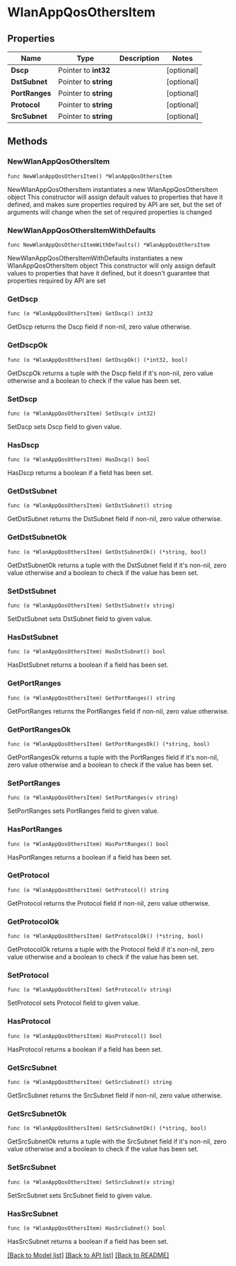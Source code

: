 # WlanAppQosOthersItem

## Properties

Name | Type | Description | Notes
------------ | ------------- | ------------- | -------------
**Dscp** | Pointer to **int32** |  | [optional] 
**DstSubnet** | Pointer to **string** |  | [optional] 
**PortRanges** | Pointer to **string** |  | [optional] 
**Protocol** | Pointer to **string** |  | [optional] 
**SrcSubnet** | Pointer to **string** |  | [optional] 

## Methods

### NewWlanAppQosOthersItem

`func NewWlanAppQosOthersItem() *WlanAppQosOthersItem`

NewWlanAppQosOthersItem instantiates a new WlanAppQosOthersItem object
This constructor will assign default values to properties that have it defined,
and makes sure properties required by API are set, but the set of arguments
will change when the set of required properties is changed

### NewWlanAppQosOthersItemWithDefaults

`func NewWlanAppQosOthersItemWithDefaults() *WlanAppQosOthersItem`

NewWlanAppQosOthersItemWithDefaults instantiates a new WlanAppQosOthersItem object
This constructor will only assign default values to properties that have it defined,
but it doesn't guarantee that properties required by API are set

### GetDscp

`func (o *WlanAppQosOthersItem) GetDscp() int32`

GetDscp returns the Dscp field if non-nil, zero value otherwise.

### GetDscpOk

`func (o *WlanAppQosOthersItem) GetDscpOk() (*int32, bool)`

GetDscpOk returns a tuple with the Dscp field if it's non-nil, zero value otherwise
and a boolean to check if the value has been set.

### SetDscp

`func (o *WlanAppQosOthersItem) SetDscp(v int32)`

SetDscp sets Dscp field to given value.

### HasDscp

`func (o *WlanAppQosOthersItem) HasDscp() bool`

HasDscp returns a boolean if a field has been set.

### GetDstSubnet

`func (o *WlanAppQosOthersItem) GetDstSubnet() string`

GetDstSubnet returns the DstSubnet field if non-nil, zero value otherwise.

### GetDstSubnetOk

`func (o *WlanAppQosOthersItem) GetDstSubnetOk() (*string, bool)`

GetDstSubnetOk returns a tuple with the DstSubnet field if it's non-nil, zero value otherwise
and a boolean to check if the value has been set.

### SetDstSubnet

`func (o *WlanAppQosOthersItem) SetDstSubnet(v string)`

SetDstSubnet sets DstSubnet field to given value.

### HasDstSubnet

`func (o *WlanAppQosOthersItem) HasDstSubnet() bool`

HasDstSubnet returns a boolean if a field has been set.

### GetPortRanges

`func (o *WlanAppQosOthersItem) GetPortRanges() string`

GetPortRanges returns the PortRanges field if non-nil, zero value otherwise.

### GetPortRangesOk

`func (o *WlanAppQosOthersItem) GetPortRangesOk() (*string, bool)`

GetPortRangesOk returns a tuple with the PortRanges field if it's non-nil, zero value otherwise
and a boolean to check if the value has been set.

### SetPortRanges

`func (o *WlanAppQosOthersItem) SetPortRanges(v string)`

SetPortRanges sets PortRanges field to given value.

### HasPortRanges

`func (o *WlanAppQosOthersItem) HasPortRanges() bool`

HasPortRanges returns a boolean if a field has been set.

### GetProtocol

`func (o *WlanAppQosOthersItem) GetProtocol() string`

GetProtocol returns the Protocol field if non-nil, zero value otherwise.

### GetProtocolOk

`func (o *WlanAppQosOthersItem) GetProtocolOk() (*string, bool)`

GetProtocolOk returns a tuple with the Protocol field if it's non-nil, zero value otherwise
and a boolean to check if the value has been set.

### SetProtocol

`func (o *WlanAppQosOthersItem) SetProtocol(v string)`

SetProtocol sets Protocol field to given value.

### HasProtocol

`func (o *WlanAppQosOthersItem) HasProtocol() bool`

HasProtocol returns a boolean if a field has been set.

### GetSrcSubnet

`func (o *WlanAppQosOthersItem) GetSrcSubnet() string`

GetSrcSubnet returns the SrcSubnet field if non-nil, zero value otherwise.

### GetSrcSubnetOk

`func (o *WlanAppQosOthersItem) GetSrcSubnetOk() (*string, bool)`

GetSrcSubnetOk returns a tuple with the SrcSubnet field if it's non-nil, zero value otherwise
and a boolean to check if the value has been set.

### SetSrcSubnet

`func (o *WlanAppQosOthersItem) SetSrcSubnet(v string)`

SetSrcSubnet sets SrcSubnet field to given value.

### HasSrcSubnet

`func (o *WlanAppQosOthersItem) HasSrcSubnet() bool`

HasSrcSubnet returns a boolean if a field has been set.


[[Back to Model list]](../README.md#documentation-for-models) [[Back to API list]](../README.md#documentation-for-api-endpoints) [[Back to README]](../README.md)


